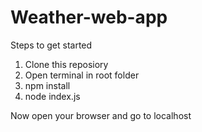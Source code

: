 # Weather-web-app

Steps to get started
1) Clone this reposiory
2) Open terminal in root folder
3) npm install
4) node index.js

Now open your browser and go to localhost
